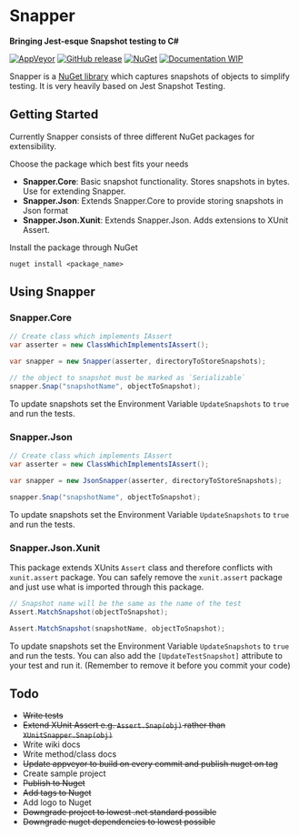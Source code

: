 # Snapper
**Bringing Jest-esque Snapshot testing to C#**

[![AppVeyor](https://img.shields.io/appveyor/ci/gruntjs/grunt.svg?style=for-the-badge)](https://ci.appveyor.com/project/theramis/snapper)
[![GitHub release](https://img.shields.io/github/release/theramis/snapper.svg?style=for-the-badge)](https://github.com/theramis/Snapper)
[![NuGet](https://img.shields.io/nuget/v/Snapper.Core.svg?style=for-the-badge)](https://www.nuget.org/packages/Snapper.Core)
[![Documentation WIP](https://img.shields.io/badge/Docs-WIP-red.svg?style=for-the-badge)](https://github.com/theramis/Snapper)

Snapper is a [NuGet library](https://www.nuget.org/packages/Snapper.Core) which captures snapshots of objects to simplify testing.
It is very heavily based on Jest Snapshot Testing.

## Getting Started
Currently Snapper consists of three different NuGet packages for extensibility.

Choose the package which best fits your needs
- **Snapper.Core**: Basic snapshot functionality. Stores snapshots in bytes. Use for extending Snapper.
- **Snapper.Json**: Extends Snapper.Core to provide storing snapshots in Json format
- **Snapper.Json.Xunit**: Extends Snapper.Json. Adds extensions to XUnit Assert.

Install the package through NuGet
```
nuget install <package_name>
```

## Using Snapper

### Snapper.Core

```cs
// Create class which implements IAssert
var asserter = new ClassWhichImplementsIAssert();

var snapper = new Snapper(asserter, directoryToStoreSnapshots);

// the object to snapshot must be marked as `Serializable`
snapper.Snap("snapshotName", objectToSnapshot);
```
To update snapshots set the Environment Variable `UpdateSnapshots` to `true` and run the tests.

### Snapper.Json

```cs
// Create class which implements IAssert
var asserter = new ClassWhichImplementsIAssert();

var snapper = new JsonSnapper(asserter, directoryToStoreSnapshots);

snapper.Snap("snapshotName", objectToSnapshot);
```
To update snapshots set the Environment Variable `UpdateSnapshots` to `true` and run the tests.

### Snapper.Json.Xunit
This package extends XUnits `Assert` class and therefore conflicts with `xunit.assert` package.
You can safely remove the `xunit.assert` package and just use what is imported through this package.

```cs
// Snapshot name will be the same as the name of the test
Assert.MatchSnapshot(objectToSnapshot);

Assert.MatchSnapshot(snapshotName, objectToSnapshot);
```
To update snapshots set the Environment Variable `UpdateSnapshots` to `true` and run the tests.
You can also add the `[UpdateTestSnapshot]` attribute to your test and run it. (Remember to remove it before you commit your code)

## Todo
- ~~Write tests~~
- ~~Extend XUnit Assert e.g. `Assert.Snap(obj)` rather than `XUnitSnapper.Snap(obj)`~~
- Write wiki docs
- Write method/class docs
- ~~Update appveyor to build on every commit and publish nuget on tag~~
- Create sample project
- ~~Publish to Nuget~~
- ~~Add tags to Nuget~~
- Add logo to Nuget
- ~~Downgrade project to lowest .net standard possible~~
- ~~Downgrade nuget dependencies to lowest possible~~
